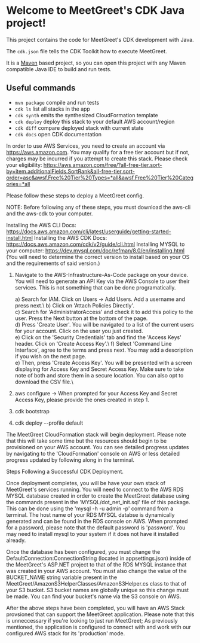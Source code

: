 # Welcome to MeetGreet's CDK Java project!

This project contains the code for MeetGreet's CDK development with Java.

The `cdk.json` file tells the CDK Toolkit how to execute MeetGreet.

It is a [Maven](https://maven.apache.org/) based project, so you can open this project with any Maven compatible Java IDE to build and run tests.

## Useful commands

 * `mvn package`     compile and run tests
 * `cdk ls`          list all stacks in the app
 * `cdk synth`       emits the synthesized CloudFormation template
 * `cdk deploy`      deploy this stack to your default AWS account/region
 * `cdk diff`        compare deployed stack with current state
 * `cdk docs`        open CDK documentation

In order to use AWS Services, you need to create an account via https://aws.amazon.com. You may qualify for a free tier account but if not, charges may be incurred if you attempt to create this stack. Please check your eligibility: https://aws.amazon.com/free/?all-free-tier.sort-by=item.additionalFields.SortRank&all-free-tier.sort-order=asc&awsf.Free%20Tier%20Types=*all&awsf.Free%20Tier%20Categories=*all

Please follow these steps to deploy a MeetGreet config.

NOTE: Before following any of these steps, you must download the aws-cli and the aws-cdk to your computer.

Installing the AWS CLI Docs: https://docs.aws.amazon.com/cli/latest/userguide/getting-started-install.html
Installing the AWS CDK Docs: https://docs.aws.amazon.com/cdk/v2/guide/cli.html
Installing MYSQL to your computer: https://dev.mysql.com/doc/refman/8.0/en/installing.html (You will need to determine the correct version to install based on your OS and the requirements of said version.)

1) Navigate to the AWS-Infrastructure-As-Code package on your device.\
    You will need to generate an API Key via the AWS Console to user their services. This is not something that can be done programatically.
     
    a) Search for IAM. Click on Users -> Add Users. Add a username and press next.\ 
    b) Click on 'Attach Policies Directly'.\
    c) Search for 'AdministratorAccess' and check it to add this policy to the user. Press the Next button at the bottom of the page.\
    d) Press 'Create User'. You will be navigated to a list of the current users for your account. Click on the user you just created.\
    e) Click on the 'Security Credentials' tab and find the 'Access Keys' header. Click on 'Create Access Key'.\ 
    f) Select 'Command Line Interface', agree to the terms and press next. You may add a description if you wish on the next page.\
    e) Then, press 'Create Access Key'. You will be presented with a screen displaying for Access Key and Secret Access Key. Make sure to take note of both and store them in a secure location. You can also opt to download the CSV file.\

2) aws configure -> When prompted for your Access Key and Secret Access Key, please provide the ones created in step 1.
3) cdk bootstrap
4) cdk deploy --profile default

The MeetGreet CloudFormation stack will begin deployment. Please note that this will take some time but the resources should begin to be provisioned on your AWS account. You can see detailed progress updates by navigating to the 'CloudFormation' console on AWS or less detailed progress updated by following along in the terminal. 

Steps Following a Successful CDK Deployment.

Once deployment completes, you will be have your own stack of MeetGreet's services running. You will need to connect to the AWS RDS MYSQL database created in order to create the MeetGreet database using the commands present in the 'MYSQL/dot_net_init.sql' file of this package. This can be done using the 'mysql -h <host name> -u admin -p' command from a terminal. The host name of your RDS MYSQL databse is dynamically generated and can be found in the RDS console on AWS. When prompted for a password, please note that the default password is 'password'. You may need to install mysql to your system if it does not have it installed already. 

Once the database has been configured, you must change the DefaultConnection:ConnectionString (located in appsettings.json) inside of the MeetGreet's ASP.NET project to that of the RDS MYSQL instance that was created in your AWS account. You must also change the value of the BUCKET_NAME string variable present in the MeetGreet/AmazonS3HelperClasses/AmazonS3Helper.cs class to that of your S3 bucket. S3 bucket names are globally unique so this change must be made. You can find your bucket's name via the S3 console on AWS. 

After the above steps have been completed, you will have an AWS Stack provsioned that can support the MeetGreet application. Please note that this is unneccessary if you're looking to just run MeetGreet; As previously mentioned, the application is configured to connect with and work with our configured AWS stack for its 'production' mode.